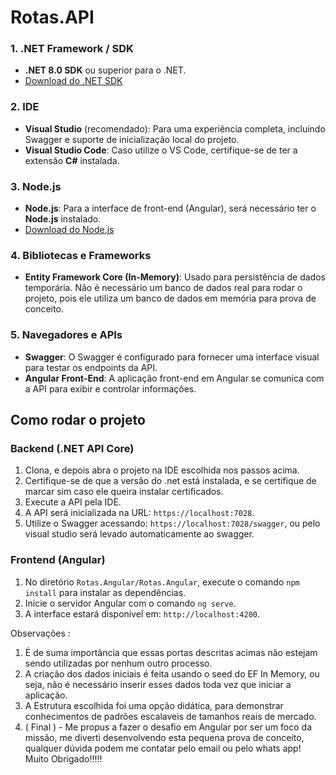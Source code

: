 # Rotas.API

### 1. **.NET Framework / SDK**
- **.NET 8.0 SDK** ou superior para o .NET.
- [Download do .NET SDK](https://dotnet.microsoft.com/download)

### 2. **IDE**
- **Visual Studio** (recomendado): Para uma experiência completa, incluindo Swagger e suporte de inicialização local do projeto.
- **Visual Studio Code**: Caso utilize o VS Code, certifique-se de ter a extensão **C#** instalada.

### 3. **Node.js**
- **Node.js**: Para a interface de front-end (Angular), será necessário ter o **Node.js** instalado.
- [Download do Node.js](https://nodejs.org/)

### 4. **Bibliotecas e Frameworks**
- **Entity Framework Core (In-Memory)**: Usado para persistência de dados temporária. Não é necessário um banco de dados real para rodar o projeto, pois ele utiliza um banco de dados em memória para prova de conceito.

### 5. **Navegadores e APIs**
- **Swagger**: O Swagger é configurado para fornecer uma interface visual para testar os endpoints da API.
- **Angular Front-End**: A aplicação front-end em Angular se comunica com a API para exibir e controlar informações.

## Como rodar o projeto

### Backend (.NET API Core)
1. Clona, e depois abra o projeto na IDE escolhida nos passos acima.
2. Certifique-se de que a versão do .net está instalada, e se certifique de marcar sim caso ele queira instalar certificados.
3. Execute a API pela IDE.
4. A API será inicializada na URL: `https://localhost:7028`.
5. Utilize o Swagger acessando: `https://localhost:7028/swagger`, ou pelo visual studio será levado automaticamente ao swagger.

### Frontend (Angular)
1. No diretório `Rotas.Angular/Rotas.Angular`, execute o comando `npm install` para instalar as dependências.
2. Inicie o servidor Angular com o comando `ng serve`.
3. A interface estará disponível em: `http://localhost:4200`.

Observações : 
1. É de suma importância que essas portas descritas acimas não estejam sendo utilizadas por nenhum outro processo.
2. A criação dos dados iniciais é feita usando o seed do EF In Memory, ou seja, não é necessário inserir esses dados toda vez que iniciar a aplicação.
3. A Estrutura escolhida foi uma opção didática, para demonstrar conhecimentos de padrões escalaveis de tamanhos reais de mercado.
4. ( Final )  - Me propus a fazer o desafio em Angular por ser um foco da missão, me diverti desenvolvendo esta pequena prova de conceito, qualquer dúvida podem me contatar pelo email ou pelo whats app! Muito Obrigado!!!!!
